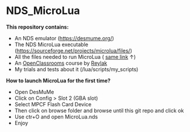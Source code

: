 # NDS_MicroLua

**This repository contains:**

* An NDS emulator (https://desmume.org/)
* The NDS  MicroLua executable (https://sourceforge.net/projects/microlua/files/)
* All the files needed to run MicroLua ( [same link](https://sourceforge.net/projects/microlua/files/) ↑)
* An [OpenClassrooms](https://openclassrooms.com/fr/old-courses-pdf) course by [Reylak](https://github.com/Reylak)
* My trials and tests about it (/lua/scripts/my_scripts)

**How to launch MicroLua for the first time?**
* Open DesMuMe
* Click on Config > Slot 2 (GBA slot)
* Select MPCF Flash Card Device
* Then click on browse folder and browse until this git repo and click ok
* Use ctr+O and open MicroLua.nds
* Enjoy